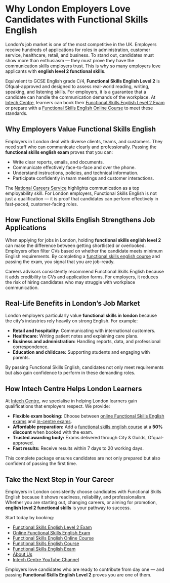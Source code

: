 # Why London Employers Love Candidates with Functional Skills English

London’s job market is one of the most competitive in the UK. Employers receive hundreds of applications for roles in administration, customer service, healthcare, retail, and business. To stand out, candidates must show more than enthusiasm — they must prove they have the communication skills employers trust. This is why so many employers love applicants with **english level 2 functional skills**.

Equivalent to GCSE English grade C/4, **Functional Skills English Level 2** is Ofqual-approved and designed to assess real-world reading, writing, speaking, and listening skills. For employers, it is a guarantee that a candidate can handle the communication demands of the workplace. At [Intech Centre](https://www.intechcentre.com/about-us/), learners can book their [Functional Skills English Level 2 Exam](https://www.intechcentre.com/courses/functional-skills-english-level-2-exam/) or prepare with a [Functional Skills English Online Course](https://www.intechcentre.com/courses/functional-skills-english-online-course/) to meet these standards.

## Why Employers Value Functional Skills English

Employers in London deal with diverse clients, teams, and customers. They need staff who can communicate clearly and professionally. Passing the **functional skills english exam** proves that you can:

* Write clear reports, emails, and documents.
* Communicate effectively face-to-face and over the phone.
* Understand instructions, policies, and technical information.
* Participate confidently in team meetings and customer interactions.

The [National Careers Service](https://nationalcareers.service.gov.uk/) highlights communication as a top employability skill. For London employers, Functional Skills English is not just a qualification — it is proof that candidates can perform effectively in fast-paced, customer-facing roles.

## How Functional Skills English Strengthens Job Applications

When applying for jobs in London, holding **functional skills english level 2** can make the difference between getting shortlisted or overlooked. Employers often filter CVs based on whether the candidate meets minimum English requirements. By completing a [functional skills english course](https://www.intechcentre.com/courses/functional-skills-english-online-course/) and passing the exam, you signal that you are job-ready.

Careers advisors consistently recommend Functional Skills English because it adds credibility to CVs and application forms. For employers, it reduces the risk of hiring candidates who may struggle with workplace communication.

## Real-Life Benefits in London’s Job Market

London employers particularly value **functional skills in london** because the city’s industries rely heavily on strong English. For example:

* **Retail and hospitality:** Communicating with international customers.
* **Healthcare:** Writing patient notes and explaining care plans.
* **Business and administration:** Handling reports, data, and professional correspondence.
* **Education and childcare:** Supporting students and engaging with parents.

By passing Functional Skills English, candidates not only meet requirements but also gain confidence to perform in these demanding roles.

## How Intech Centre Helps London Learners

At [Intech Centre](https://www.intechcentre.com/about-us/), we specialise in helping London learners gain qualifications that employers respect. We provide:

* **Flexible exam booking:** Choose between [online Functional Skills English exams](https://www.intechcentre.com/courses/online-functional-skills-english-level-2-exam/) and [in-centre exams](https://www.intechcentre.com/courses/functional-skills-english-level-2-exam/).
* **Affordable preparation:** Add a [functional skills english course](https://www.intechcentre.com/courses/functional-skills-english-online-course/) at a **50% discount** when booked with the exam.
* **Trusted awarding body:** Exams delivered through City & Guilds, Ofqual-approved.
* **Fast results:** Receive results within 7 days to 20 working days.

This complete package ensures candidates are not only prepared but also confident of passing the first time.

## Take the Next Step in Your Career

Employers in London consistently choose candidates with Functional Skills English because it shows readiness, reliability, and professionalism. Whether you are starting out, changing careers, or aiming for promotion, **english level 2 functional skills** is your pathway to success.

Start today by booking:

* [Functional Skills English Level 2 Exam](https://www.intechcentre.com/courses/functional-skills-english-level-2-exam/)
* [Online Functional Skills English Exam](https://www.intechcentre.com/courses/online-functional-skills-english-level-2-exam/)
* [Functional Skills English Online Course](https://www.intechcentre.com/courses/functional-skills-english-online-course/)
* [Functional Skills English Course](https://www.intechcentre.com/courses/functional-skills-english-online-course/)
* [Functional Skills English Exam](https://www.intechcentre.com/courses/functional-skills-english-level-2-exam/)
* [About Us](https://www.intechcentre.com/about-us/)
* [Intech Centre YouTube Channel](https://www.youtube.com/@Intechcentre)

Employers love candidates who are ready to contribute from day one — and passing **Functional Skills English Level 2** proves you are one of them.

